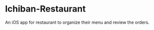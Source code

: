 Ichiban-Restaurant
==================

An iOS app for restaurant to organize their menu and review the orders.
